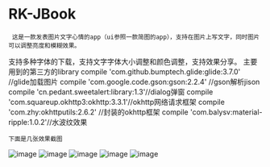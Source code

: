# RK-JBook
     这是一款发表图片文字心情的app（ui参照一款简图的app），支持在图片上写文字，同时图片可以调整亮度和模糊效果。
   支持多种字体的下载，支持文字字体大小调整和颜色调整，支持效果分享。
    主要用到的第三方的library
    compile 'com.github.bumptech.glide:glide:3.7.0' //glide加载图片
    compile 'com.google.code.gson:gson:2.2.4' //gson解析jison
    compile 'cn.pedant.sweetalert:library:1.3'//dialog弹窗
    compile 'com.squareup.okhttp3:okhttp:3.3.1'//okhttp网络请求框架
    compile 'com.zhy:okhttputils:2.6.2' //封装的okhttp框架
    compile 'com.balysv:material-ripple:1.0.2'//水波纹效果
    
    下面是几张效果截图
    
![image](https://github.com/hzl123456/RK-JBook/blob/master/screen/Screenshot_2016-07-13-11-37-38.png)
![image](https://github.com/hzl123456/RK-JBook/blob/master/screen/Screenshot_2016-07-13-12-14-34.png)
![image](https://github.com/hzl123456/RK-JBook/blob/master/screen/Screenshot_2016-07-13-12-00-25.png)
![image](https://github.com/hzl123456/RK-JBook/blob/master/screen/Screenshot_2016-07-13-11-57-47.png)
![image](https://github.com/hzl123456/RK-JBook/blob/master/screen/Screenshot_2016-07-13-11-37-45.png)
    
    
